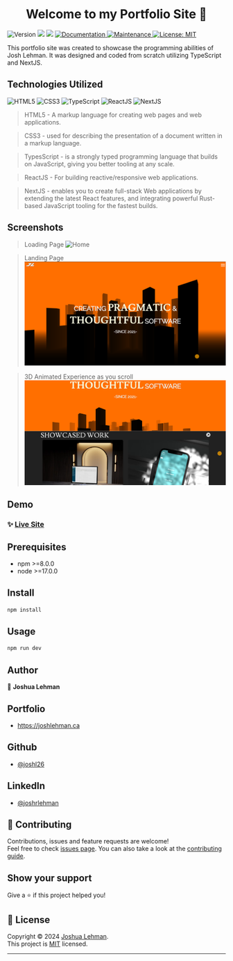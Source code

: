 <h1 align="center">Welcome to my Portfolio Site 👋</h1>
<p>
  <img alt="Version" src="https://img.shields.io/badge/version-0.1.0-blue.svg?cacheSeconds=2592000" />
  <img src="https://img.shields.io/badge/npm-%3E%3D8.0.0-blue.svg" />
  <img src="https://img.shields.io/badge/node-%3E%3D17.0.0-blue.svg" />
  <a href="https://github.com/joshl26/portfolio-2024#readme" target="_blank">
    <img alt="Documentation" src="https://img.shields.io/badge/documentation-yes-brightgreen.svg" />
  </a>
  <a href="https://github.com/joshl26/portfolio-2024/graphs/commit-activity" target="_blank">
    <img alt="Maintenance" src="https://img.shields.io/badge/Maintained%3F-yes-green.svg" />
  </a>
  <a href="https://github.com/joshl26/portfolio-2024/blob/master/LICENSE" target="_blank">
    <img alt="License: MIT" src="https://img.shields.io/github/license/joshl26/portfolio-2024" />
  </a>
</p>

This portfolio site was created to showcase the programming abilities of Josh Lehman. It was designed and coded from scratch utilizing TypeScript and NextJS.

## Technologies Utilized

![HTML5](https://img.shields.io/badge/html5-%23E34F26.svg?style=for-the-badge&logo=html5&logoColor=white)
![CSS3](https://img.shields.io/badge/css3-%231572B6.svg?style=for-the-badge&logo=css3&logoColor=white)
![TypeScript](https://img.shields.io/badge/typescript-%23323330.svg?style=for-the-badge&logo=typescript&logoColor=%23F7DF1E)
![ReactJS](https://img.shields.io/badge/reactjs-%23404d59.svg?style=for-the-badge&logo=react&logoColor=%2361DAFB)
![NextJS](https://img.shields.io/badge/nextjs-6DA55F?style=for-the-badge&logo=vercel&logoColor=white)

> HTML5 - A markup language for creating web pages and web applications.

> CSS3 - used for describing the presentation of a document written in a markup language.

> TypesScript - is a strongly typed programming language that builds on JavaScript, giving you better tooling at any scale.

> ReactJS - For building reactive/responsive web applications.

> NextJS - enables you to create full-stack Web applications by extending the latest React features, and integrating powerful Rust-based JavaScript tooling for the fastest builds.

## Screenshots

> Loading Page
> ![Home](https://raw.githubusercontent.com/joshl26/joshl26/main/assets/portfolio-2024.png)

> Landing Page
> ![About](https://raw.githubusercontent.com/joshl26/joshl26/main/assets/portfolio-2024-1.png)

> 3D Animated Experience as you scroll
> ![Scroll Effect](https://raw.githubusercontent.com/joshl26/joshl26/main/assets/portfolio-2024-2.png)

## Demo

### ✨ [Live Site](https://joshlehman.ca)

## Prerequisites

- npm >=8.0.0
- node >=17.0.0

## Install

```sh
npm install
```

## Usage

```sh
npm run dev
```

## Author

👤 **Joshua Lehman**

## Portfolio

- https://joshlehman.ca

## Github

- [@joshl26](https://github.com/joshl26)

## LinkedIn

- [@joshrlehman](https://linkedin.com/in/joshrlehman)

## 🤝 Contributing

Contributions, issues and feature requests are welcome!<br />Feel free to check [issues page](https://github.com/joshl26/portfolio-2024/issues). You can also take a look at the [contributing guide](https://github.com/joshl26/portfolio-2024/blob/master/CONTRIBUTING.md).

## Show your support

Give a ⭐️ if this project helped you!

## 📝 License

Copyright © 2024 [Joshua Lehman](https://github.com/joshl26).<br />
This project is [MIT](https://github.com/joshl26/portfolio-2024/blob/master/LICENSE) licensed.

---
